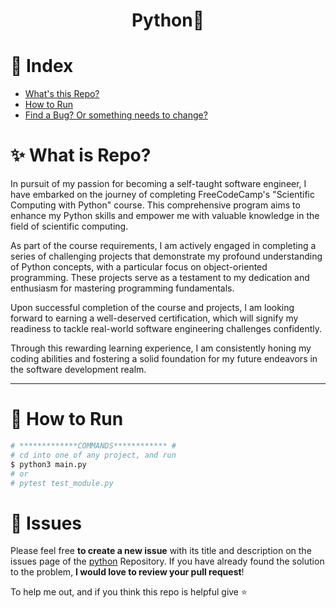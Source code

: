 <h1 align="center">Python🐍</h1>

# :pushpin: Index

* [What's this Repo?](#sparkles-What-is-Push_Swap?)
* [How to Run](#construction_worker-How-to-Run)
* [Find a Bug? Or something needs to change?](#bug-Issues)

# :sparkles: What is Repo?
In pursuit of my passion for becoming a self-taught software engineer, I have embarked on the journey of completing FreeCodeCamp's "Scientific Computing with Python" course. This comprehensive program aims to enhance my Python skills and empower me with valuable knowledge in the field of scientific computing.

As part of the course requirements, I am actively engaged in completing a series of challenging projects that demonstrate my profound understanding of Python concepts, with a particular focus on object-oriented programming. These projects serve as a testament to my dedication and enthusiasm for mastering programming fundamentals.

Upon successful completion of the course and projects, I am looking forward to earning a well-deserved certification, which will signify my readiness to tackle real-world software engineering challenges confidently.

Through this rewarding learning experience, I am consistently honing my coding abilities and fostering a solid foundation for my future endeavors in the software development realm.

---

# :construction_worker: How to Run
```bash
# *************COMMANDS************ #
# cd into one of any project, and run
$ python3 main.py
# or
# pytest test_module.py

```


# :bug: Issues

Please feel free **to create a new issue** with its title and description on the issues page of the [python](https://github.com/MehdiMirzaie2/python/issues) Repository. If you have already found the solution to the problem, **I would love to review your pull request**!


To help me out, and if you think this repo is helpful give ⭐️
